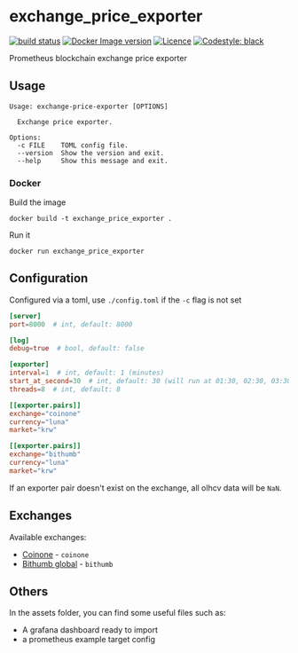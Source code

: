 # exchange_price_exporter

<a href="../../actions"><img alt="build status" src="https://github.com/setten-io/exchange_price_exporter/workflows/build/badge.svg"></a>
<a href="https://hub.docker.com/repository/docker/settenio/exchange-price-exporter"><img alt="Docker Image version" src="https://img.shields.io/docker/v/settenio/exchange-price-exporter?sort=semver"></a>
<a href="LICENSE"><img alt="Licence" src="https://img.shields.io/github/license/setten-io/exchange_price_exporter"></a>
<a href="https://github.com/psf/black"><img alt="Codestyle: black" src="https://img.shields.io/badge/codestyle-black-black"></a>

Prometheus blockchain exchange price exporter

## Usage

```
Usage: exchange-price-exporter [OPTIONS]

  Exchange price exporter.

Options:
  -c FILE    TOML config file.
  --version  Show the version and exit.
  --help     Show this message and exit.
```

### Docker

Build the image

```
docker build -t exchange_price_exporter .
```

Run it

```
docker run exchange_price_exporter
```

## Configuration

Configured via a toml, use `./config.toml` if the `-c` flag is not set

```toml
[server]
port=8000  # int, default: 8000

[log]
debug=true  # bool, default: false

[exporter]
interval=1  # int, default: 1 (minutes)
start_at_second=30  # int, default: 30 (will run at 01:30, 02:30, 03:30, etc.)
threads=8  # int, default: 8

[[exporter.pairs]]
exchange="coinone"
currency="luna"
market="krw"

[[exporter.pairs]]
exchange="bithumb"
currency="luna"
market="krw"
```

If an exporter pair doesn't exist on the exchange, all olhcv data will be `NaN`.

## Exchanges

Available exchanges:

- [Coinone](https://coinone.co.kr/) - `coinone`
- [Bithumb global](https://bithumb.com) - `bithumb`

## Others

In the assets folder, you can find some useful files such as:

- A grafana dashboard ready to import
- a prometheus example target config
